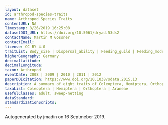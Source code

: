 ```yaml
---
layout: dataset
id: arthropod-species-traits
name: Arthropod Species Traits
contentURL: NA
Timestamp: 8/26/2019 16:25:08
datasetDOI_URL: https://doi.org/10.5061/dryad.53ds2
contactName: Martin M Gossner
contactEmail: 
license: CC BY 4.0
traitList: Body_size | Dispersal_ability | Feeding_guild | Feeding_mode | Feeding_specialization | Feeding_tissue | Feeding_plant_part | Endophagous_lifestyle | Stratum_use | 
higherGeography: Germany
decimalLatitude: 
decimalLongitude: 
taxon: Arthropod
eventDate: 2008 | 2009 | 2010 | 2011 | 2012
paperDOIcitation: https://www.doi.org/10.1038/sdata.2015.13
description: A summary of eight traits of Coleoptera, Hemiptera, Orthoptera and Araneae, occurring in grasslands in Germany
taxaList: Coleoptera | Hemiptera | Orthoptera | Araneae
usefulClasses: adult, sweep-netting
dataStandard: 
standardizationScripts: 
---
```


Autogenerated by jmadin on 16 Septmeber 2019.
